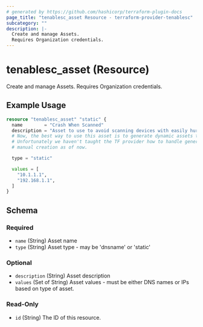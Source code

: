 ```yaml
---
# generated by https://github.com/hashicorp/terraform-plugin-docs
page_title: "tenablesc_asset Resource - terraform-provider-tenablesc"
subcategory: ""
description: |-
  Create and manage Assets.
  Requires Organization credentials.
---
```


# tenablesc_asset (Resource)

Create and manage Assets.
Requires Organization credentials.

## Example Usage

```terraform
resource "tenablesc_asset" "static" {
  name        = "Crash When Scanned"
  description = "Asset to use to avoid scanning devices with easily hurt feelings."
  # Now, the best way to use this asset is to generate dynamic assets that exclude this asset and scan with those.
  # Unfortunately we haven't taught the TF provider how to handle generating those, so that would be a
  # manual creation as of now.

  type = "static"

  values = [
    "10.1.1.1",
    "192.168.1.1",
  ]
}
```

<!-- schema generated by tfplugindocs -->
## Schema

### Required

- `name` (String) Asset name
- `type` (String) Asset type - may be 'dnsname' or 'static'

### Optional

- `description` (String) Asset description
- `values` (Set of String) Asset values - must be either DNS names or IPs based on type of asset.

### Read-Only

- `id` (String) The ID of this resource.
